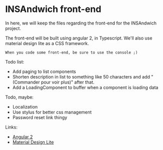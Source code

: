# INSAndwich front-end
In here, we will keep the files regarding the front-end for the INSAndwich project.

The front-end will be built using angular 2, in Typescript. We'll also use material design lite as a CSS framework.

`When you code some front-end, be sure to use the console ;)`

Todo list:
  - Add paging to list components
  - Shorten description in list to something like 50 characters and add "(Commander pour voir plus)" after that.
  - Add a LoadingComponent to buffer when a component is loading data

Todo, maybe:
  - Localization
  - Use stylus for better css management
  - Password reset link thingy

Links:
  - [Angular 2](https://angular.io)
  - [Material Design Lite](https://getmdl.io/)
